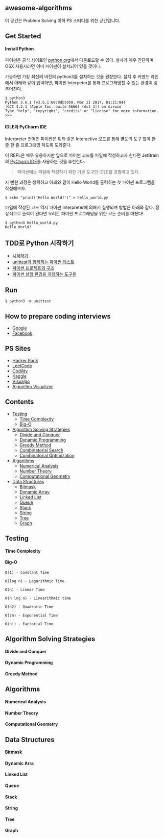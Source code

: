 
## awesome-algorithms

이 공간은 Problem Solving 이하 PS 스터디를 위한 공간입니다.

## Get Started

#### Install Python

파이썬은 공식 사이트인 [python.org](https://www.python.org/)에서 다운로드할 수 있다. 설치가 매우 간단하며 OSX 사용자라면 이미 파이썬이 설치되어 있을 것이다. 

가능하면 가장 최신의 버전의 python3를 설치하는 것을 권장한다. 설치 후 커맨드 라인에서 아래와 같이 입력하면, 파이썬 Interpeter를 통해 프로그래밍할 수 있는 환경이 갖추어진다.

```
$ python3
Python 3.6.1 (v3.6.1:69c0db5050, Mar 21 2017, 01:21:04)
[GCC 4.2.1 (Apple Inc. build 5666) (dot 3)] on darwin
Type "help", "copyright", "credits" or "license" for more information.
>>>
```

#### IDLE과 PyCharm IDE

Interpreter 언어인 파이썬은 위와 같은 Interactive 모드를 통해 별도의 도구 없이 한 줄 한 줄 프로그래밍 하도록 도와준다. 

이 REPL은 매우 유용하지만 앞으로 파이썬 코드를 파일에 작성하고자 한다면 JetBrain의 [PyCharm IDE](https://www.jetbrains.com/pycharm/)를 사용하는 것을 추천한다.

> 파이썬에는 파일에 작성하기 위한 기본 도구인 IDLE를 포함하고 있다.

자 뻔한 과정은 생략하고 아래와 같이 Hello World를 출력하는 첫 파이썬 프로그램을 작성해보자.

```
$ echo "print('Hello World!')" > hello_world.py
```

파일에 작성된 코드 역시 파이썬 Interpreter에 의해서 실행되며 방법은 아래와 같다. 정상적으로 출력이 된다면 우리는 파이썬 프로그래밍을 위한 모든 준비를 마쳤다!

```
$ python3 hello_world.py
Hello World!
```

## TDD로 Python 시작하기

- [시작하기](https://www.holaxprogramming.com/2017/06/15/python-get-started/)
- [unittest와 함께하는 파이썬 테스트](https://www.holaxprogramming.com/2017/06/17/python-with-test/)
- [파이썬 프로젝트의 구조](https://www.holaxprogramming.com/2017/06/28/python-project-structures/)
- [파이썬 실행 환경을 지탱하는 도구들](https://www.holaxprogramming.com/2017/07/15/python-virtual-environments/)

## Run

```
$ python3 -m unittest
```

## How to prepare coding interviews

- [Google](https://careers.google.com/how-we-hire/interview/)
- [Facebook](https://www.facebook.com/notes/facebook-engineering/get-that-job-at-facebook/10150964382448920/)

## PS Sites

- [Hacker Rank](https://www.hackerrank.com/dashboard)
- [LeetCode](https://leetcode.com/)
- [Codility](https://codility.com/programmers/)
- [Kaggle](https://www.kaggle.com/)
- [Visualgo](https://visualgo.net/en)
- [Algorithm Visualizer](http://algo-visualizer.jasonpark.me/#path=backtracking/knight's_tour/basic)

## Contents

- [Testing](#testing)
  - [Time Complexity](#time-complexity)
  - [Big-O](#big-o)
- [Algorithm Solving Strategies](#algorithm-solving-strategies)
	- [Divide and Conquer](#divide-and-conquer)
	- [Dynamic Programming](#dynamic-programming)
	- [Greedy Method](#greedy-method)
	- [Combinatorial Search](#combinatorial-search)
	- [Combinatorial Optimization](#combinatorial-optimization)
- [Algorithms](#algorithms)
	- [Numerical Analysis](#numerical-analysis)
	- [Number Theory](#number-theory)
	- [Computational Geometry](#computational-geometry)
- [Data Structures](#data-structures)
	- [Bitmask](#bitmask)
	- [Dynamic Array](#dynamic-array)
	- [Linked List](#linked-list)
	- [Queue](#queue)
	- [Stack](#stack)
	- [String](#string)
	- [Tree](#tree)
	- [Graph](#graph)

## Testing

#### Time Complexity

#### Big-O

`O(1) - Constant Time`

`O(log n) - Logarithmic Time`

`O(n) - Linear Time`

`O(n log n) - Linearithmic time`

`O(n2) - Quadratic Time`

`O(2n) - Exponential Time`

`O(n!) - Factorial Time`

## Algorithm Solving Strategies

#### Divide and Conquer

#### Dynamic Programming

#### Greedy Method

## Algorithms

#### Numerical Analysis

#### Number Theory

#### Computational Geometry

## Data Structures

#### Bitmask

#### Dynamic Arra

#### Linked List

#### Queue

#### Stack

#### String

#### Tree

#### Graph
